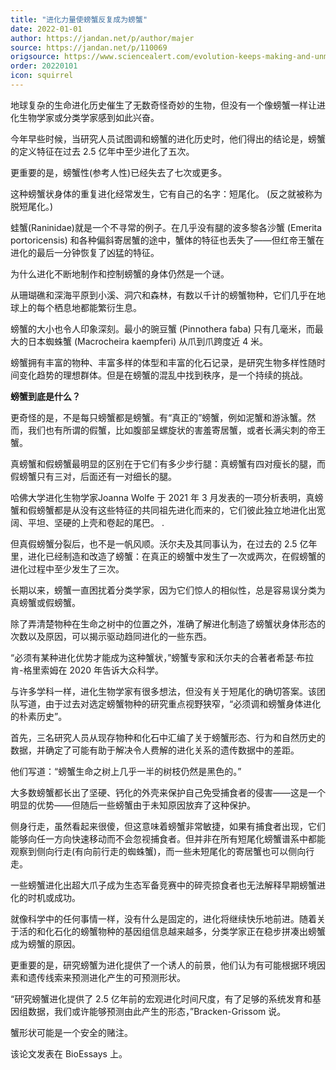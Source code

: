 ```yaml
---
title: "进化力量使螃蟹反复成为螃蟹"
date: 2022-01-01
author: https://jandan.net/p/author/majer
source: https://jandan.net/p/110069
origsource: https://www.sciencealert.com/evolution-keeps-making-and-unmaking-crabs-and-nobody-knows-why
order: 20220101
icon: squirrel
---
```


地球复杂的生命进化历史催生了无数奇怪奇妙的生物，但没有一个像螃蟹一样让进化生物学家或分类学家感到如此兴奋。

今年早些时候，当研究人员试图调和螃蟹的进化历史时，他们得出的结论是，螃蟹的定义特征在过去 2.5 亿年中至少进化了五次。

更重要的是，螃蟹性(参考人性)已经失去了七次或更多。

这种螃蟹状身体的重复进化经常发生，它有自己的名字：短尾化。 (反之就被称为脱短尾化。)

蛙蟹(Raninidae)就是一个不寻常的例子。在几乎没有腿的波多黎各沙蟹 (Emerita portoricensis) 和各种偏斜寄居蟹的途中，蟹体的特征也丢失了——但红帝王蟹在进化的最后一分钟恢复了凶猛的特征。

为什么进化不断地制作和控制螃蟹的身体仍然是一个谜。

从珊瑚礁和深海平原到小溪、洞穴和森林，有数以千计的螃蟹物种，它们几乎在地球上的每个栖息地都能繁衍生息。

螃蟹的大小也令人印象深刻。最小的豌豆蟹 (Pinnothera faba) 只有几毫米，而最大的日本蜘蛛蟹 (Macrocheira kaempferi) 从爪到爪跨度近 4 米。

螃蟹拥有丰富的物种、丰富多样的体型和丰富的化石记录，是研究生物多样性随时间变化趋势的理想群体。但是在螃蟹的混乱中找到秩序，是一个持续的挑战。

**螃蟹到底是什么？**

更奇怪的是，不是每只螃蟹都是螃蟹。有“真正的”螃蟹，例如泥蟹和游泳蟹。然而，我们也有所谓的假蟹，比如腹部呈螺旋状的害羞寄居蟹，或者长满尖刺的帝王蟹。

真螃蟹和假螃蟹最明显的区别在于它们有多少步行腿：真螃蟹有四对瘦长的腿，而假螃蟹只有三对，后面还有一对细长的腿。

哈佛大学进化生物学家Joanna Wolfe 于 2021 年 3 月发表的一项分析表明，真螃蟹和假螃蟹都是从没有这些特征的共同祖先进化而来的，它们彼此独立地进化出宽阔、平坦、坚硬的上壳和卷起的尾巴。 .

但真假螃蟹分裂后，也不是一帆风顺。沃尔夫及其同事认为，在过去的 2.5 亿年里，进化已经制造和改造了螃蟹：在真正的螃蟹中发生了一次或两次，在假螃蟹的进化过程中至少发生了三次。

长期以来，螃蟹一直困扰着分类学家，因为它们惊人的相似性，总是容易误分类为真螃蟹或假螃蟹。

除了弄清楚物种在生命之树中的位置之外，准确了解进化制造了螃蟹状身体形态的次数以及原因，可以揭示驱动趋同进化的一些东西。

“必须有某种进化优势才能成为这种蟹状，”螃蟹专家和沃尔夫的合著者希瑟·布拉肯-格里索姆在 2020 年告诉大众科学。

与许多学科一样，进化生物学家有很多想法，但没有关于短尾化的确切答案。该团队写道，由于过去对选定螃蟹物种的研究重点视野狭窄，“必须调和螃蟹身体进化的朴素历史”。

首先，三名研究人员从现存物种和化石中汇编了关于螃蟹形态、行为和自然历史的数据，并确定了可能有助于解决令人费解的进化关系的遗传数据中的差距。

他们写道：“螃蟹生命之树上几乎一半的树枝仍然是黑色的。”

大多数螃蟹都长出了坚硬、钙化的外壳来保护自己免受捕食者的侵害——这是一个明显的优势——但随后一些螃蟹由于未知原因放弃了这种保护。

侧身行走，虽然看起来很傻，但这意味着螃蟹非常敏捷，如果有捕食者出现，它们能够向任一方向快速移动而不会忽视捕食者。但并非在所有短尾化螃蟹谱系中都能观察到侧向行走(有向前行走的蜘蛛蟹)，而一些未短尾化的寄居蟹也可以侧向行走。

一些螃蟹进化出超大爪子成为生态军备竞赛中的碎壳掠食者也无法解释早期螃蟹进化的时机或成功。

就像科学中的任何事情一样，没有什么是固定的，进化将继续快乐地前进。随着关于活的和化石化的螃蟹物种的基因组信息越来越多，分类学家正在稳步拼凑出螃蟹成为螃蟹的原因。

更重要的是，研究螃蟹为进化提供了一个诱人的前景，他们认为有可能根据环境因素和遗传线索来预测进化产生的可预测形状。

“研究螃蟹进化提供了 2.5 亿年前的宏观进化时间尺度，有了足够的系统发育和基因组数据，我们或许能够预测由此产生的形态，”Bracken-Grissom 说。

蟹形状可能是一个安全的赌注。

该论文发表在 BioEssays 上。